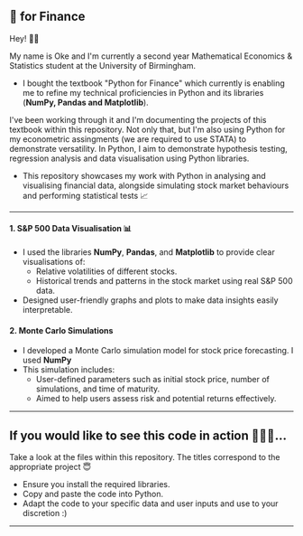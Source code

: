 ## 🐍 for Finance 
Hey! 👋🏾 

My name is Oke and I'm currently a second year Mathematical Economics & Statistics student at the University of Birmingham.
- I bought the textbook "Python for Finance" which currently is enabling me to refine my technical proficiencies in Python and its libraries (**NumPy, Pandas and Matplotlib**). 

I've been working through it and I'm documenting the projects of this textbook within this repository. 
Not only that, but I'm also using Python for my econometric assingments (we are required to use STATA) to demonstrate versatility. In Python, I aim to demonstrate hypothesis testing, regression analysis and data visualisation using Python libraries.

- This repository showcases my work with Python in analysing and visualising financial data, alongside simulating stock market behaviours and performing statistical tests 📈

---

#### 1. S&P 500 Data Visualisation 📊
- I used the libraries **NumPy**, **Pandas**, and **Matplotlib** to provide clear visualisations of:
  - Relative volatilities of different stocks.
  - Historical trends and patterns in the stock market using real S&P 500 data.
- Designed user-friendly graphs and plots to make data insights easily interpretable.

#### 2. Monte Carlo Simulations 
- I developed a Monte Carlo simulation model for stock price forecasting. I used **NumPy**
- This simulation includes:
  - User-defined parameters such as initial stock price, number of simulations, and time of maturity.
  - Aimed to help users assess risk and potential returns effectively.

---

## If you would like to see this code in action 🏄🏾‍♀️...
Take a look at the files within this repository. The titles correspond to the appropriate project 😇
- Ensure you install the required libraries.
- Copy and paste the code into Python.
- Adapt the code to your specific data and user inputs and use to your discretion :)

---
